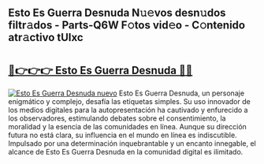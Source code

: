## Esto Es Guerra Desnuda N𝚞𝚎vos desn𝚞dos filtr𝚊dos - Parts-Q6W F𝚘tos vid𝚎o - C𝚘ntenido atr𝚊ctivo tUIxc

# <h2><a href="http://mb54cb.tromn.icu/?c=Esto+Es+Guerra+Desnuda">🔗👉👉👉 Esto Es Guerra Desnuda 🔗🔗</a></h2>

[![Esto Es Guerra Desnuda nuevo](https://i.imgur.com/pEAQMta.gif)](http://mb54cb.tromn.icu/?c=Esto+Es+Guerra+Desnuda)
Esto Es Guerra Desnuda, un personaje enigmático y complejo, desafía las etiquetas simples. Su uso innovador de los medios digitales para la autopresentación ha cautivado y enfurecido a los observadores, estimulando debates sobre el consentimiento, la moralidad y la esencia de las comunidades en línea. Aunque su dirección futura no está clara, su influencia en el mundo en línea es indiscutible. Impulsado por una determinación inquebrantable y un encanto innegable, el alcance de Esto Es Guerra Desnuda en la comunidad digital es ilimitado.
